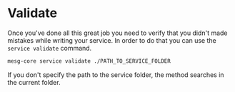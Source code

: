 # Validate

Once you've done all this great job you need to verify that you didn't made mistakes while writing your service. In order to do that you can use the `service validate` command.

```bash
mesg-core service validate ./PATH_TO_SERVICE_FOLDER
```

If you don't specify the path to the service folder, the method searches in the current folder.

